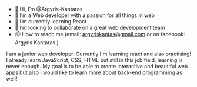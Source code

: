 - 👋 Hi, I’m @Argyris-Kantaras
- 👀 I’m a Web developer with a passion for all things in web 
- 🌱 I’m currently learning React
- 💞️ I’m looking to collaborate on a great web development team
- 📫 How to reach me (email: argyriskantas@gmail.com or on facebook: Argyris Kantaras )


I am a junior web developer. Currently I'm learning react and also practising! I already learn JavaScript, CSS, HTML but still in this job field, learning is never enough. My goal is to be able to create interactive and beautiful web apps but also I would like to learn more about back-end programming as well!
